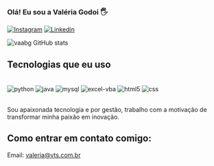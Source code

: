 ### Olá! Eu sou a Valéria Godoi 🖐️

[![Instagram](https://img.shields.io/badge/Instagram-E4405F?style=for-the-badge&logo=instagram&logoColor=white)](https://instagram.com/valeriagodoi_)
[![Linkedin](https://img.shields.io/badge/LinkedIn-0077B5?style=for-the-badge&logo=linkedin&logoColor=white)](https://www.linkedin.com/in/val%C3%A9riagodoi/)


![vaabg GitHub stats](https://github-readme-stats.vercel.app/api?username=vaabg&show_icons=true&theme=radical)

## Tecnologias que eu uso
<div style="display: inline_block"><br/>
  <img align="center" alt="python" src="https://img.shields.io/badge/Python-3776AB?style=for-the-badge&logo=python&logoColor=white"/>
  <img align="center" alt="java" src="https://img.shields.io/badge/Java-ED8B00?style=for-the-badge&logo=openjdk&logoColor=white" />
  <img align="center" alt="mysql" src="https://img.shields.io/badge/MySQL-00000F?style=for-the-badge&logo=mysql&logoColor=white" />
  <img align="center" alt="excel-vba" src="https://img.shields.io/badge/Microsoft_Excel-217346?style=for-the-badge&logo=microsoft-excel&logoColor=white" />
  <img align="center" alt="html5" src="https://img.shields.io/badge/HTML5-E34F26?style=for-the-badge&logo=html5&logoColor=white" />
  <img align="center" alt="css" src="https://img.shields.io/badge/CSS-239120?&style=for-the-badge&logo=css3&logoColor=white" />
</div><br/>

Sou apaixonada tecnologia e por gestão, trabalho com a motivação de transformar minha paixão em inovação.

## Como entrar em contato comigo:
Email: valeria@vts.com.br <br/>
